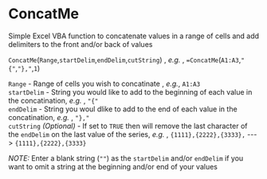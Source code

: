 ConcatMe
========

Simple Excel VBA function to concatenate values in a range of cells and add delimiters to the front and/or back of values  


`ConcatMe`(`Range`,`startDelim`,`endDelim`,`cutString`) , *e.g.* , `=ConcatMe`(`A1:A3`,`"{"`,`"},"`,`1`)

`Range` - Range of cells you wish to concatinate , *e.g.*, `A1:A3`<br>
`startDelim` - String you would like to add to the beginning of each value in the concatination, *e.g.* , `"{"`<br>
`endDelim` - String you woul dlike to add to the end of each value in the concatination, *e.g.* , `"},"`<br>
`cutString` *(Optional)* - If set to `TRUE` then will remove the last character of the `endDelim` on the last value of the series, *e.g.* , `{1111},{2222},{3333},` ---> `{1111},{2222},{3333}`

*NOTE:* Enter a blank string (`""`) as the `startDelim` and/or `endDelim` if you want to omit a string at the beginning and/or end of your values
